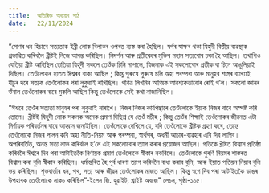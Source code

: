```yaml
---
title:  অতিৰিক্ত অধ্যয়ন পাঠ
date:   22/11/2024
---
```


“সোণৰ ধন হিচাবে সত্যতাক ইব্ৰী লোক বিলাকৰ ওপৰত ন্যস্ত কৰা হৈছিল। স্বৰ্গৰ স্বাক্ষৰ থকা যিহুদী বিত্তীয় ব্যৱস্থাক প্ৰভাৱিত কৰিবলৈ খ্ৰীষ্টই নিজে আৰম্ভ কৰিছিল। নিদৰ্শন আৰু প্ৰতীকেৰে মুক্তিৰ মহান সত্যবোৰ ঢকা হৈ আছিল। তথাপিও যেতিয়া খ্ৰীষ্ট আহিছিল তেতিয়া যিহূদী সকলে তেওঁক চিনি নাপালে, যিজনাক এই সকলোবোৰ প্ৰতীক বা চিনে আঙুলিয়াই দিছিল। তেওঁলোকৰ হাতত ঈশ্বৰৰ বাক্য আছিল ; কিন্তু পুৰুষে পুৰুষে চলি অহা পৰম্পৰা আৰু মানুহৰ শাস্ত্ৰৰ ব্যাখ্যাই যীচুৰ দৰে সত্যক তেওঁলোকৰ পৰা লুকুৱাই ৰাখিছিল। পবিত্ৰ লিখনিৰ আত্মিক আৱশ্যকতাবোৰ ৰোই গ’ল। সকলো জ্ঞানৰ ভঁৰাল তেওঁলোকৰ বাবে মুকলি আছিল কিন্তু তেওঁলোকে সেই কথা নাজানিছিল।

“ঈশ্বৰে তেওঁৰ সত্যতা মানুহৰ পৰা লুকুৱাই নাৰাখে। নিজৰ নিজৰ কাৰ্যপন্থাৰে তেওঁলোকে ইয়াক নিজৰ বাবে অস্পষ্ট কৰি তোলে। খ্ৰীষ্টই যিহূদী লোক সকলক অনেক প্ৰমাণ দিছিশ্ৰ যে তেওঁ মচীহ ; কিন্তু তেওঁৰ শিক্ষাই তেওঁলোকৰ জীৱনত এটা নিৰ্ণায়ক পৰিবৰ্তনৰ বাবে আহ্বান জনাইছিল। তেওঁলোকে দেখিলে যে, যদি তেওঁলোকে খ্ৰীষ্টক গ্ৰহণ কৰে, তেন্তে তেওঁলোকে নিজৰ পালন কৰি অহা নীতি-নিয়ম আৰু পৰম্পৰা, স্বাৰ্থপৰ, অধর্মী আচাৰ-ব্যৱহাৰ এৰি দিব লাগিব। অপৰিবৰ্তিত, অনন্ত সত্য লাভ কৰিবলৈ হ’লে এই সকলোবোৰ ত্যাগ কৰাৰ প্ৰয়োজন আছিল। গতিকে খ্ৰীষ্টত বিশ্বাস প্ৰতিষ্ঠা কৰিবলৈ ঈশ্বৰে দিব পৰা আটাইতকৈ নিৰ্ণায়ক প্ৰমাণ তেওঁলোকে স্বীকাৰ নকৰিলে। তেওঁলোকে পুৰণি নিয়মৰ শাস্তৰত বিশ্বাস কৰা বুলি স্বীকাৰ কৰিছিল। ধৰ্মান্তৰিত হৈ পূৰ্ব ধাৰণা ত্যাগ কৰিবলৈ বাধ্য কৰাব বুলি, আৰু ইয়াত পতিয়ন নিয়াব বুলি ভয় কৰিছিল। শুভবাৰ্ত্তাৰ ধন, পথ, সত্য আৰু জীৱন তেওঁলোকৰ মাজত আছিল। কিন্তু স্বগে দিব পৰা আটাইতকৈ ডাঙৰ উপহাৰক তেওঁলোকে নাকচ কৰিছিল”-ইলেন জি. হুৱাইট, খ্ৰাইষ্ট অবজে" লেচন, পৃষ্ঠা-১০৫।